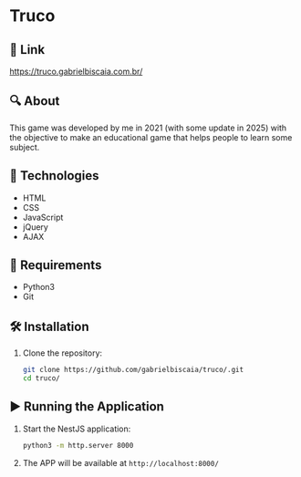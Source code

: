 # Truco

## 🔗 Link
https://truco.gabrielbiscaia.com.br/

## 🔍 About
This game was developed by me in 2021 (with some update in 2025) with the objective to make an educational game that helps people to learn some subject.

## 🧰 Technologies
- HTML
- CSS
- JavaScript
- jQuery
- AJAX

## 📝 Requirements
- Python3
- Git

## 🛠️ Installation

1. Clone the repository:
   ```bash
   git clone https://github.com/gabrielbiscaia/truco/.git
   cd truco/
   ```

## ▶️ Running the Application

1. Start the NestJS application:
   ```bash
   python3 -m http.server 8000
   ```

2. The APP will be available at `http://localhost:8000/`

